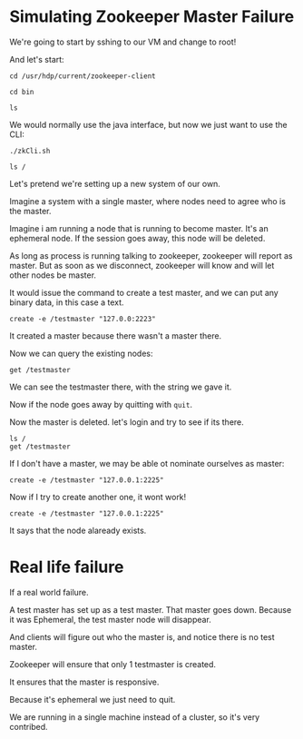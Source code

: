 # Simulating Zookeeper Master Failure

We're going to start by sshing to our VM and change to root!

And let's start:

```
cd /usr/hdp/current/zookeeper-client

cd bin

ls
```

We would normally use the java interface, but now we just want to use the CLI:

```
./zkCli.sh

ls /
```

Let's pretend we're setting up a new system of our own.

Imagine a system with a single master, where nodes need to agree who is the master.

Imagine i am running a node that is running to become master. It's an ephemeral node. If the session goes away, this node will be deleted.

As long as process is running talking to zookeeper, zookeeper will report as master. But as soon as we disconnect, zookeeper will know and will let other nodes be master.

It would issue the command to create a test master, and we can put any binary data, in this case a text.

```
create -e /testmaster "127.0.0:2223"
```

It created a master because there wasn't a master there.

Now we can query the existing nodes:

```
get /testmaster
```

We can see the testmaster there, with the string we gave it.

Now if the node goes away by quitting with ```quit```.

Now the master is deleted. let's login and try to see if its there.

```
ls /
get /testmaster
```

If I don't have a master, we may be able ot nominate ourselves as master:

```
create -e /testmaster "127.0.0.1:2225"
```

Now if I try to create another one, it wont work!

```
create -e /testmaster "127.0.0.1:2225"
```

It says that the node alaready exists.

# Real life failure

If a real world failure.

A test master has set up as a test master. That master goes down. Because it was Ephemeral, the test master node will disappear.

And clients will figure out who the master is, and notice there is no test master. 

Zookeeper will ensure that only 1 testmaster is created.

It ensures that the master is responsive.

Because it's ephemeral we just need to quit.

We are running in a single machine instead of a cluster, so it's very contribed.







